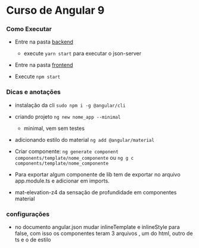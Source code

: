 # Curso de Angular 9

### Como Executar

- Entre na pasta [backend](./backend)
  - execute `yarn start` para executar o json-server

- Entre na pasta [frontend](./frontend)
- Execute `npm start`

### Dicas e anotações

- instalação da cli `sudo npm i -g @angular/cli`
- criando projeto `ng new nome_app --minimal`
  - minimal, vem sem testes
- adicionando estilo do material `ng add @angular/material`
- Criar componente: `ng generate component components/template/nome_componente` ou `ng g c components/template/nome_componente`
- Para exportar algum componente de lib tem de exportar no arquivo app.module.ts e adicionar em imports.

- mat-elevation-z4 da sensação de profundidade em componentes material


### configurações
- no documento angular.json mudar inlineTemplate e inlineStyle para false, com isso os componentes teram 3 arquivos , um do html, outro de ts e o de estilo